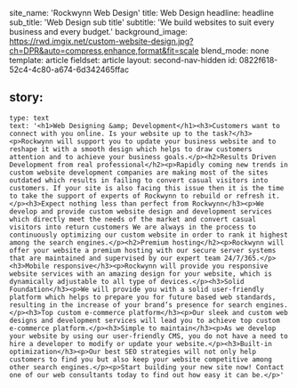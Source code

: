 site_name: 'Rockwynn Web Design'
title: Web Design
headline: headline
sub_title: 'Web Design sub title'
subtitle: 'We build websites to suit every business and every budget.'
background_image: https://rwd.imgix.net/custom-website-design.jpg?ch=DPR&auto=compress,enhance,format&fit=scale
blend_mode: none
template: article
fieldset: article
layout: second-nav-hidden
id: 0822f618-52c4-4c80-a674-6d342465ffac

story:
  -
    type: text
    text: '<h1>Web Designing &amp; Development</h1><h3>Customers want to connect with you online. Is your website up to the task?</h3><p>Rockwynn will support you to update your business website and to reshape it with a smooth design which helps to draw customers attention and to achieve your business goals.</p><h2>Results Driven Development from real professional</h2><p>Rapidly coming new trends in custom website development companies are making most of the sites outdated which results in failing to convert casual visitors into customers. If your site is also facing this issue then it is the time to take the support of experts of Rockwynn to rebuild or refresh it.</p><h3>Expect nothing less than perfect from Rockwynn</h3><p>We develop and provide custom website design and development services which directly meet the needs of the market and convert casual visitors into return customers We are always in the process to continuously optimizing our custom website in order to rank it highest among the search engines.</p><h2>Premium hosting</h2><p>Rockwynn will offer your website a premium hosting with our secure server systems that are maintained and supervised by our expert team 24/7/365.</p><h3>Mobile responsive</h3><p>Rockwynn will provide you responsive website services with an amazing design for your website, which is dynamically adjustable to all type of devices.</p><h3>Solid Foundation</h3><p>We will provide you with a solid user-friendly platform which helps to prepare you for future based web standards, resulting in the increase of your brand’s presence for search engines.</p><h3>Top custom e-commerce platform</h3><p>Our sleek and custom web designs and development services will lead you to achieve top custom e-commerce platform.</p><h3>Simple to maintain</h3><p>As we develop your website by using our user-friendly CMS, you do not have a need to hire a developer to modify or update your website.</p><h3>Built-in optimization</h3><p>Our best SEO strategies will not only help customers to find you but also keep your website competitive among other search engines.</p><p>Start building your new site now! Contact one of our web consultants today to find out how easy it can be.</p>'
